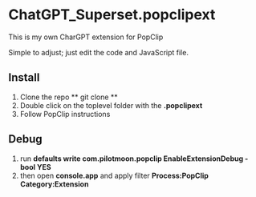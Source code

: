 # ChatGPT_Superset.popclipext

This is my own CharGPT extension for PopClip

Simple to adjust; just edit the code and JavaScript file.

## Install

1. Clone the repo  ** git clone <repo url> **
2. Double click on the toplevel folder with the **.popclipext**
3. Follow PopClip instructions

## Debug

1. run **defaults write com.pilotmoon.popclip EnableExtensionDebug -bool YES**
2. then open **console.app** and apply filter **Process:PopClip Category:Extension**